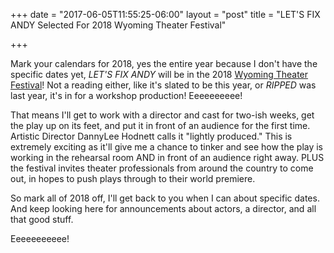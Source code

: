 +++
date = "2017-06-05T11:55:25-06:00"
layout = "post"
title = "LET'S FIX ANDY Selected For 2018 Wyoming Theater Festival"

+++

Mark your calendars for 2018, yes the entire year because I don't have the specific dates yet, *LET'S FIX ANDY* will be in the 2018 [Wyoming Theater Festival](wyomingtheaterfestival.com)! Not a reading either, like it's slated to be this year, or *RIPPED* was last year, it's in for a workshop production! Eeeeeeeeee!

That means I'll get to work with a director and cast for two-ish weeks, get the play up on its feet, and put it in front of an audience for the first time. Artistic Director DannyLee Hodnett calls it "lightly produced." This is extremely exciting as it'll give me a chance to tinker and see how the play is working in the rehearsal room AND in front of an audience right away. PLUS the festival invites theater professionals from around the country to come out, in hopes to push plays through to their world premiere. 

So mark all of 2018 off, I'll get back to you when I can about specific dates. And keep looking here for announcements about actors, a director, and all that good stuff. 

Eeeeeeeeeee!